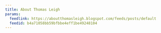 ```yaml
---
title: About Thomas Leigh
params:
  feedlink: https://aboutthomasleigh.blogspot.com/feeds/posts/default
  feedid: b4a71058bb59bfbbe4eff1be49248104
---
```

